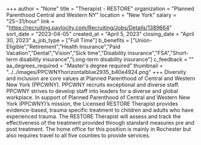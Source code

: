 +++
author = "None"
title = "Therapist - RESTORE"
organization = "Planned Parenthood Central and Western NY"
location = "New York"
salary = "$25-$31/hour"
link = "https://recruiting.paylocity.com/Recruiting/Jobs/Details/1389664"
sort_date = "2023-04-05"
created_at = "April 5, 2023"
closing_date = "April 30, 2023"
a_job_type = ["Full Time"]
b_benefits = ["Union-Eligible","Retirement","Health Insurance","Paid Vacation","Dental","Vision","Sick time","Disability insurance","FSA","Short-term disability insurance","Long-term disability insurance"]
c_feedback = ""
aa_degrees_required = "Master's degree required"
thumbnail = "../../images/PPCWNYhorizontalblue2935_b40e4924.png"
+++
Diversity and inclusion are core values at Planned Parenthood of Central and Western New York (PPCWNY). PPCWNY recruits exceptional and diverse staff. PPCWNY strives to develop staff into leaders for a diverse and global workplace.
In support of Planned Parenthood of Central and Western New York (PPCWNY)’s mission, the Licensed RESTORE Therapist provides evidence-based, trauma specific treatment to children and adults who have experienced trauma. The RESTORE Therapist will assess and track the effectiveness of the treatment provided through standard measures pre and post treatment. The home office for this position is mainly in Rochester but also requires travel to all five counties to provide services.
